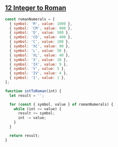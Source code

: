 ## [12 Integer to Roman](https://leetcode.com/problems/integer-to-roman/description/)

<!-- notecardId: 1746734819650 -->

```js
const romanNumerals = [
  { symbol: 'M', value: 1000 },
  { symbol: 'CM', value: 900 },
  { symbol: 'D', value: 500 },
  { symbol: 'CD', value: 400 },
  { symbol: 'C', value: 100 },
  { symbol: 'XC', value: 90 },
  { symbol: 'L', value: 50 },
  { symbol: 'XL', value: 40 },
  { symbol: 'X', value: 10 },
  { symbol: 'IX', value: 9 },
  { symbol: 'V', value: 5 },
  { symbol: 'IV', value: 4 },
  { symbol: 'I', value: 1 },
];

function intToRoman(int) {
  let result = '';

  for (const { symbol, value } of romanNumerals) {
    while (int >= value) {
      result += symbol;
      int -= value;
    }
  }

  return result;
}
```
